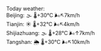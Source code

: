 Today weather:  
Beijing: 🌫  🌡️+30°C 🌬️↖7km/h  
Tianjin: ☀️   🌡️+32°C 🌬️↖4km/h  
Shijiazhuang: 🌫  🌡️+28°C 🌬️↑7km/h  
Tangshan: 🌦   🌡️+30°C 🌬️↖10km/h  
